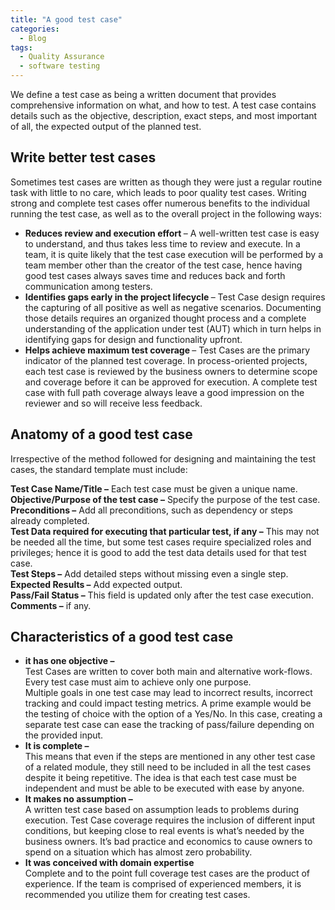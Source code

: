 ```yaml
---
title: "A good test case"
categories:
  - Blog
tags:
  - Quality Assurance
  - software testing
---
```



We define a test case as being a written document that provides comprehensive information on what, and how to test. A test case contains details such as the objective, description, exact steps, and most important of all, the expected output of the planned test.

<h2>Write better test cases</h2>

 Sometimes test cases are written as though they were just a regular routine task with little to no care, which leads to poor quality test cases. Writing strong and complete test cases offer numerous benefits to the individual running the test case, as well as to the overall project in the following ways:
 <ul>

<li><b>Reduces review and execution effort </b>– A well-written test case is easy to understand, and thus takes less time to review and execute. In a team, it is quite likely that the test case execution will be performed by a team member other than the creator of the test case, hence having good test cases always saves time and reduces back and forth communication among testers.</li>
<li><b>Identifies gaps early in the project lifecycle </b>– Test Case design requires the capturing of all positive as well as negative scenarios. Documenting those details requires an organized thought process and a complete understanding of the application under test (AUT) which in turn helps in identifying gaps for design and functionality upfront.</li>
<li><b>Helps achieve maximum test coverage  </b>– Test Cases are the primary indicator of the planned test coverage. In process-oriented projects, each test case is reviewed by the business owners to determine scope and coverage before it can be approved for execution. A complete test case with full path coverage always leave a good impression on the reviewer and so will receive less feedback.</li>
 </ul>
 
<h2>Anatomy of a good test case</h2>
 
Irrespective of the method followed for designing and maintaining the test cases, the standard template must include:


<b>Test Case Name/Title –</b> Each test case must be given a unique name.<br>
<b>Objective/Purpose of the test case –</b>  Specify the purpose of the test case.<br>
<b>Preconditions –</b> Add all preconditions, such as dependency or steps already completed.<br>
<b>Test Data required for executing that particular test, if any –</b>  This may not be needed all the time, but some test cases require specialized roles and privileges; hence it is good to add the test data details used for that test case.<br>
<b>Test Steps –</b> Add detailed steps without missing even a single step.<br>
<b>Expected Results –</b>  Add expected output.<br>
<b>Pass/Fail Status –</b> This field is updated only after the test case execution.<br>
<b>Comments –</b> if any.<br>


<h2>Characteristics of a good test case</h2>
<ul>
<li><b>it has one objective –</b><br>  Test Cases are written to cover both main and alternative work-flows. Every test case must aim to achieve only one purpose.<br>
Multiple goals in one test case may lead to incorrect results, incorrect tracking and could impact testing metrics. A prime example would be the testing of choice with the option of a Yes/No. In this case, creating a separate test case can ease the tracking of pass/failure depending on the provided input.</li>
<li><b>It is complete –</b><br>  This means that even if the steps are mentioned in any other test case of a related module, they still need to be included in all the test cases despite it being repetitive. The idea is that each test case must be independent and must be able to be executed with ease by anyone.</li>
<li><b>It makes no assumption –</b><br>  A written test case based on assumption leads to problems during execution. Test Case coverage requires the inclusion of different input conditions, but keeping close to real events is what’s needed by the business owners. It’s bad practice and economics to cause owners to spend on a situation which has almost zero probability.</li>
<li><b>It was conceived with domain expertise</b><br> Complete and to the point full coverage test cases are the product of experience. If the team is comprised of experienced members, it is recommended you utilize them for creating test cases.</li>
<ul>
